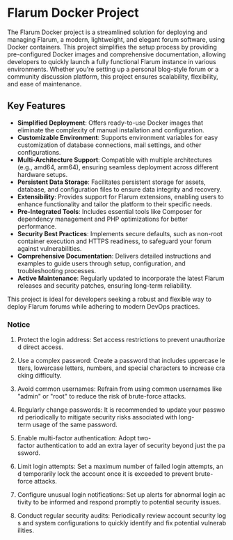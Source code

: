 # Flarum Docker Project

The Flarum Docker project is a streamlined solution for deploying and managing Flarum, a modern, lightweight, and elegant forum software, using Docker containers. This project simplifies the setup process by providing pre-configured Docker images and comprehensive documentation, allowing developers to quickly launch a fully functional Flarum instance in various environments. Whether you're setting up a personal blog-style forum or a community discussion platform, this project ensures scalability, flexibility, and ease of maintenance.

## Key Features

- **Simplified Deployment**: Offers ready-to-use Docker images that eliminate the complexity of manual installation and configuration.
- **Customizable Environment**: Supports environment variables for easy customization of database connections, mail settings, and other configurations.
- **Multi-Architecture Support**: Compatible with multiple architectures (e.g., amd64, arm64), ensuring seamless deployment across different hardware setups.
- **Persistent Data Storage**: Facilitates persistent storage for assets, database, and configuration files to ensure data integrity and recovery.
- **Extensibility**: Provides support for Flarum extensions, enabling users to enhance functionality and tailor the platform to their specific needs.
- **Pre-Integrated Tools**: Includes essential tools like Composer for dependency management and PHP optimizations for better performance.
- **Security Best Practices**: Implements secure defaults, such as non-root container execution and HTTPS readiness, to safeguard your forum against vulnerabilities.
- **Comprehensive Documentation**: Delivers detailed instructions and examples to guide users through setup, configuration, and troubleshooting processes.
- **Active Maintenance**: Regularly updated to incorporate the latest Flarum releases and security patches, ensuring long-term reliability.

This project is ideal for developers seeking a robust and flexible way to deploy Flarum forums while adhering to modern DevOps practices.

### Notice

1.  Protect the login address: Set access restrictions to prevent unauthorized direct access.
    
2.  Use a complex password: Create a password that includes uppercase letters, lowercase letters, numbers, and special characters to increase cracking difficulty.
    
3.  Avoid common usernames: Refrain from using common usernames like "admin" or "root" to reduce the risk of brute-force attacks.
    
4.  Regularly change passwords: It is recommended to update your password periodically to mitigate security risks associated with long-term usage of the same password.
    
5.  Enable multi-factor authentication: Adopt two-factor authentication to add an extra layer of security beyond just the password.
    
6.  Limit login attempts: Set a maximum number of failed login attempts, and temporarily lock the account once it is exceeded to prevent brute-force attacks.
    
7.  Configure unusual login notifications: Set up alerts for abnormal login activity to be informed and respond promptly to potential security issues.
    
8.  Conduct regular security audits: Periodically review account security logs and system configurations to quickly identify and fix potential vulnerabilities.
        